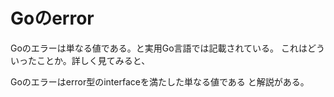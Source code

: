 # Goのerror
Goのエラーは単なる値である。と実用Go言語では記載されている。
これはどういったことか。詳しく見てみると、

Goのエラーはerror型のinterfaceを満たした単なる値である
と解説がある。